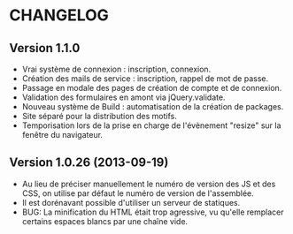 CHANGELOG
=========

Version 1.1.0
--------------

* Vrai système de connexion : inscription, connexion.
* Création des mails de service : inscription, rappel de mot de passe.
* Passage en modale des pages de création de compte et de connexion.
* Validation des formulaires en amont via jQuery.validate.
* Nouveau système de Build : automatisation de la création de packages.
* Site séparé pour la distribution des motifs.
* Temporisation lors de la prise en charge de l'évènement "resize" sur la fenêtre du navigateur.

Version 1.0.26 (2013-09-19)
---------------------------

* Au lieu de préciser manuellement le numéro de version des JS et des CSS, on utilise par défaut
  le numéro de version de l'assemblée.
* Il est dorénavant possible d'utiliser un serveur de statiques.
* BUG: La minification du HTML était trop agressive, vu qu'elle remplacer certains espaces blancs
  par une chaîne vide.
